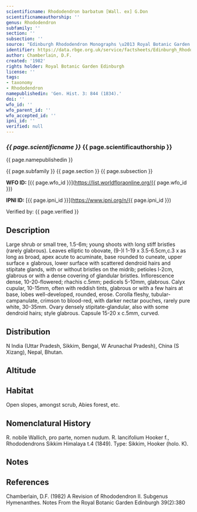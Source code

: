 ```yaml
---
scientificname: Rhododendron barbatum [Wall. ex] G.Don
scientificnameauthorship: ''
genus: Rhododendron
subfamily: ''
section: ''
subsection: ''
source: "Edinburgh Rhododendron Monographs \u2013 Royal Botanic Garden Edinburgh"
identifier: https://data.rbge.org.uk/service/factsheets/Edinburgh_Rhododendron_Monographs.xhtml
author: Chamberlain, D.F.
created: '1982'
rights holder: Royal Botanic Garden Edinburgh
license: ''
tags:
- taxonomy
- Rhododendron
namepublishedin: 'Gen. Hist. 3: 844 (1834).'
doi: ''
wfo_id: ''
wfo_parent_id: ''
wfo_accepted_id: ''
ipni_id: ''
verified: null
---
```

### _{{ page.scientificname }}_ {{ page.scientificauthorship }}
 {{ page.namepublishedin }}

{{ page.subfamily }} {{ page.section }} {{ page.subsection }}

**WFO ID:** [{{ page.wfo_id }}](https://list.worldfloraonline.org/{{ page.wfo_id }})

**IPNI ID:** [{{ page.ipni_id }}](https://www.ipni.org/n/{{ page.ipni_id }})

Verified by: {{ page.verified }}



## Description
Large shrub or small tree, 1.5-6m; young shoots with long stiff bristles (rarely glabrous). Leaves elliptic to obovate, (9-)l 1-19 x 3.5-6.5cm,c.3 x as long as broad, apex acute to acuminate, base rounded to cuneate, upper surface ± glabrous, lower surface with scattered dendroid hairs and stipitate glands, with or without bristles on the midrib; petioles l-2cm, glabrous or with a dense covering of glandular bristles. Inflorescence dense, 10-20-flowered; rhachis c.5mm; pedicels 5-10mm, glabrous. Calyx cupular, 10-15mm, often with reddish tints, glabrous or with a few hairs at base, lobes well-developed, rounded, erose. Corolla fleshy, tubular-campanulate, crimson to blood-red, with darker nectar pouches, rarely pure white, 30-35mm. Ovary densely stipitate-glandular, also with some dendroid hairs; style glabrous. Capsule 15-20 x c.5mm, curved.

## Distribution
N India (Uttar Pradesh, Sikkim, Bengal, W Arunachal Pradesh), China (S Xizang), Nepal, Bhutan.

## Altitude


## Habitat
Open slopes, amongst scrub, Abies forest, etc.

## Nomenclatural History
R. nobile Wallich, pro parte, nomen nudum. R. lancifolium Hooker f., Rhododendrons Sikkim Himalaya t.4 (1849). Type: Sikkim, Hooker (holo. K).
                       
## Notes


## References

Chamberlain, D.F. (1982) A Revision of Rhododendron II. Subgenus Hymenanthes. Notes From the Royal Botanic Garden Edinburgh 39(2):380
